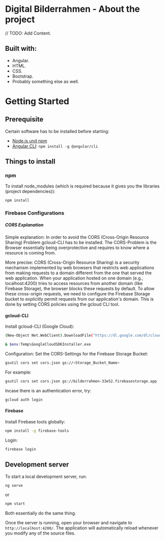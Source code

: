 # Digital Bilderrahmen - About the project
// TODO: Add Content. 

## Built with: 
- Angular.
- HTML.
- CSS.
- Bootstrap.
- Probably something else as well. 
  
# Getting Started
## Prerequisite
Certain software has to be installed before starting: 
- [Node.js und npm](https://nodejs.org/) 
- [Angular CLI](https://angular.io/cli): `npm install -g @angular/cli`


## Things to install
### npm
To install node_modules (which is required because it gives you the libraries (project dependencies)):
```bash
npm install
```

### Firebase Configurations
##### CORS Explanation
Simple explanation:
In order to avoid the CORS (Cross-Origin Resource Sharing) Problem gcloud-CLI has to be installed. The CORS-Problem is the Browser essentially being overprotective and requires to know where a resource is coming from.

More precise:
CORS (Cross-Origin Resource Sharing) is a security mechanism implemented by web browsers that restricts web applications from making requests to a domain different from the one that served the web application. When your application hosted on one domain (e.g., localhost:4200) tries to access resources from another domain (like Firebase Storage), the browser blocks these requests by default.
To allow these cross-origin requests, we need to configure the Firebase Storage bucket to explicitly permit requests from our application's domain. This is done by setting CORS policies using the gcloud CLI tool.

#### gcloud-CLI

Install gcloud-CLI (Google Cloud):
```bash
(New-Object Net.WebClient).DownloadFile("https://dl.google.com/dl/cloudsdk/channels/rapid/GoogleCloudSDKInstaller.exe", "$env:Temp\GoogleCloudSDKInstaller.exe")

& $env:Temp\GoogleCloudSDKInstaller.exe
```
Configuration: Set the CORS-Settings for the Firebase Storage Bucket: 
```bash
gsutil cors set cors.json gs://<Storage_Bucket_Name>
``` 
For example: 
```bash
gsutil cors set cors.json gs://bilderrahmen-33e52.firebasestorage.app
```

Incase there is an authentication error, try:
```bash
gcloud auth login
```

#### Firebase
Install Firebase tools globally:
```bash
npm install -g firebase-tools
```

Login:
```bash
firebase login
```

## Development server

To start a local development server, run:

```bash
ng serve
```
or 

```bash
npm start
```
Both essentially do the same thing. 

Once the server is running, open your browser and navigate to `http://localhost:4200/`. The application will automatically reload whenever you modify any of the source files.

